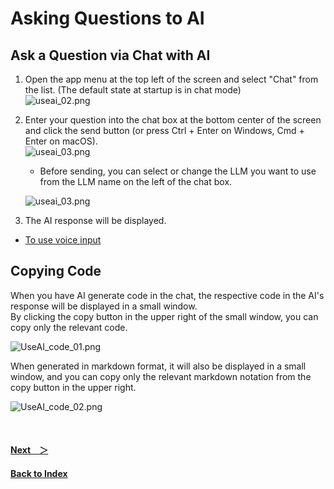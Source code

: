 # Asking Questions to AI
## Ask a Question via Chat with AI
1. Open the app menu at the top left of the screen and select "Chat" from the list. (The default state at startup is in chat mode)<br>
![useai_02.png](/img/UseAI_02_01.png)<br>

1. Enter your question into the chat box at the bottom center of the screen and click the send button (or press Ctrl + Enter on Windows, Cmd + Enter on macOS).<br>
![useai_03.png](/img/UseAI_03.png)<br>
    * <div id=update02></div>Before sending, you can select or change the LLM you want to use from the LLM name on the left of the chat box.<br>
    ![useai_03.png](/img/UseAI_03_02.png)<br>
1. The AI response will be displayed.
- [To use voice input](VoiceInput.md)

<h2 id=update01>Copying Code</h2>
When you have AI generate code in the chat, the respective code in the AI's response will be displayed in a small window.<br>
By clicking the copy button in the upper right of the small window, you can copy only the relevant code.

![UseAI_code_01.png](/img/UseAI_code_01.png)

<div id=update00></div>
When generated in markdown format, it will also be displayed in a small window, and you can copy only the relevant markdown notation from the copy button in the upper right.

![UseAI_code_02.png](/img/UseAI_code_02.png)

<br>

#### [Next&emsp;＞](DocumentFile.md)
#### [Back to Index](UseAI.md)